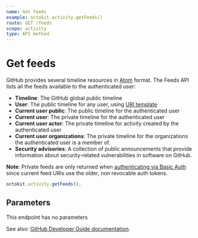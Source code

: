 ```yaml
---
name: Get feeds
example: octokit.activity.getFeeds()
route: GET /feeds
scope: activity
type: API method
---
```


# Get feeds

GitHub provides several timeline resources in [Atom](<http://en.wikipedia.org/wiki/Atom_(standard)>) format. The Feeds API lists all the feeds available to the authenticated user:

- **Timeline**: The GitHub global public timeline
- **User**: The public timeline for any user, using [URI template](https://developer.github.com/v3/#hypermedia)
- **Current user public**: The public timeline for the authenticated user
- **Current user**: The private timeline for the authenticated user
- **Current user actor**: The private timeline for activity created by the authenticated user
- **Current user organizations**: The private timeline for the organizations the authenticated user is a member of.
- **Security advisories**: A collection of public announcements that provide information about security-related vulnerabilities in software on GitHub.

**Note**: Private feeds are only returned when [authenticating via Basic Auth](https://developer.github.com/v3/#basic-authentication) since current feed URIs use the older, non revocable auth tokens.

```js
octokit.activity.getFeeds();
```

## Parameters

This endpoint has no parameters

See also: [GitHub Developer Guide documentation](https://developer.github.com/v3/activity/feeds/#get-feeds).
